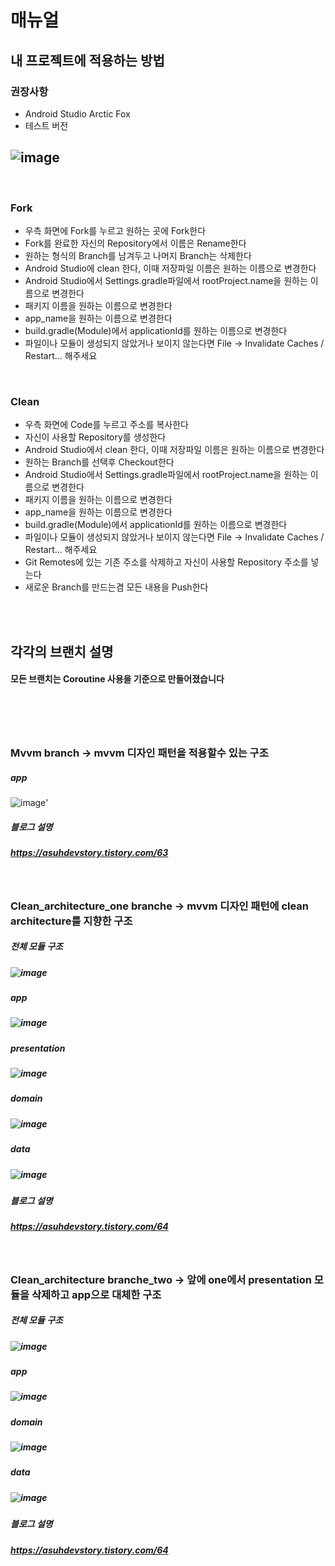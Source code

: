 # 매뉴얼
## 내 프로젝트에 적용하는 방법

### 권장사항
- Android Studio Arctic Fox
- 테스트 버전
## ![image](https://user-images.githubusercontent.com/67040465/146757408-56e4bfb7-bbf2-440e-a746-6bb184a8caed.png)
<br>

### Fork
- 우측 화면에 Fork를 누르고 원하는 곳에 Fork한다
- Fork를 완료한 자신의 Repository에서 이름은 Rename한다
- 원하는 형식의 Branch를 남겨두고 나머지 Branch는 삭제한다
- Android Studio에 clean 한다, 이때 저장파일 이름은 원하는 이름으로 변경한다
- Android Studio에서 Settings.gradle파일에서 rootProject.name을 원하는 이름으로 변경한다
- 패키지 이름을 원하는 이름으로 변경한다
- app_name을 원하는 이름으로 변경한다
- build.gradle(Module)에서 applicationId를 원하는 이름으로 변경한다
- 파일이나 모듈이 생성되지 않았거나 보이지 않는다면 File -> Invalidate Caches / Restart... 해주세요
<br>

### Clean
- 우측 화면에 Code를 누르고 주소를 복사한다
- 자신이 사용할 Repository를 생성한다
- Android Studio에서 clean 한다, 이때 저장파일 이름은 원하는 이름으로 변경한다
- 원하는 Branch를 선택후 Checkout한다
- Android Studio에서 Settings.gradle파일에서 rootProject.name을 원하는 이름으로 변경한다
- 패키지 이름을 원하는 이름으로 변경한다
- app_name을 원하는 이름으로 변경한다
- build.gradle(Module)에서 applicationId를 원하는 이름으로 변경한다
- 파일이나 모듈이 생성되지 않았거나 보이지 않는다면 File -> Invalidate Caches / Restart... 해주세요
- Git Remotes에 있는 기존 주소를 삭제하고 자신이 사용할 Repository 주소를 넣는다
- 새로운 Branch를 만드는겸 모든 내용을 Push한다

<br><br>
## 각각의 브랜치 설명
#### 모든 브랜치는 Coroutine 사용을 기준으로 만들어졌습니다
# <br>
### Mvvm branch -> mvvm 디자인 패턴을 적용할수 있는 구조
##### app
![image](https://user-images.githubusercontent.com/67040465/145801681-f17aab06-4619-4163-96de-232cbbd8acaa.png)'
##### 블로그 설명
##### https://asuhdevstory.tistory.com/63
<br>

### Clean_architecture_one branche -> mvvm 디자인 패턴에 clean architecture를 지향한 구조
##### 전체 모듈 구조
##### ![image](https://user-images.githubusercontent.com/67040465/145914910-d1c95b1b-73d1-4499-9f91-964702fc3ca1.png)

##### app
##### ![image](https://user-images.githubusercontent.com/67040465/145915205-8a2ad4d8-7307-443c-8f96-6f6fbb6be75f.png)

##### presentation
##### ![image](https://user-images.githubusercontent.com/67040465/145915279-c748e9b5-86f7-4574-90a3-fa54247446f0.png)

##### domain
##### ![image](https://user-images.githubusercontent.com/67040465/145915345-533f5f02-d9a6-423f-a4e7-9f10fae0e95f.png)

##### data
##### ![image](https://user-images.githubusercontent.com/67040465/145915413-7cd75c0e-fed4-40aa-8897-5410dc4b7c85.png)

##### 블로그 설명
##### https://asuhdevstory.tistory.com/64
<br>

### Clean_architecture branche_two -> 앞에 one에서 presentation 모듈을 삭제하고 app으로 대체한 구조
##### 전체 모듈 구조
##### ![image](https://user-images.githubusercontent.com/67040465/146285064-4cbcf60b-50e8-4685-b992-c34be5d90940.png)

##### app
##### ![image](https://user-images.githubusercontent.com/67040465/146285095-f219cc81-e521-4d21-ad21-58974e9bd7ed.png)

##### domain
##### ![image](https://user-images.githubusercontent.com/67040465/145915345-533f5f02-d9a6-423f-a4e7-9f10fae0e95f.png)

##### data
##### ![image](https://user-images.githubusercontent.com/67040465/145915413-7cd75c0e-fed4-40aa-8897-5410dc4b7c85.png)

##### 블로그 설명
##### https://asuhdevstory.tistory.com/64

